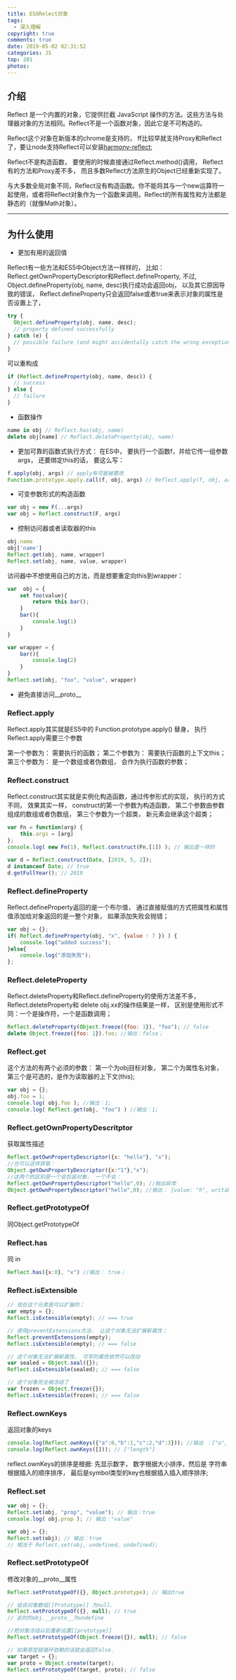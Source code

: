 ```yaml
---
title: ES6Relect对象
tags:
  - 深入理解
copyright: true
comments: true
date: 2019-05-02 02:31:52
categories: JS
top: 201
photos:
---
```


## 介绍
Reflect 是一个内置的对象，它提供拦截 JavaScript 操作的方法。这些方法与处理器对象的方法相同。Reflect不是一个函数对象，因此它是不可构造的。

Reflect这个对象在新版本的chrome是支持的， ff比较早就支持Proxy和Reflect了，要让node支持Reflect可以安装[harmony-reflect](https://github.com/tvcutsem/harmony-reflect/);

Reflect不是构造函数， 要使用的时候直接通过Reflect.method()调用， Reflect有的方法和Proxy差不多， 而且多数Reflect方法原生的Object已经重新实现了。

与大多数全局对象不同，Reflect没有构造函数。你不能将其与一个new运算符一起使用，或者将Reflect对象作为一个函数来调用。Reflect的所有属性和方法都是静态的（就像Math对象）。

---
<!--more-->

##  为什么使用

- 更加有用的返回值

Reflect有一些方法和ES5中Object方法一样样的， 比如： Reflect.getOwnPropertyDescriptor和Reflect.defineProperty,  不过, Object.defineProperty(obj, name, desc)执行成功会返回obj， 以及其它原因导致的错误， Reflect.defineProperty只会返回false或者true来表示对象的属性是否设置上了，

```js
try {
  Object.defineProperty(obj, name, desc);
  // property defined successfully
} catch (e) {
  // possible failure (and might accidentally catch the wrong exception)
}
```
可以重构成
```js
if (Reflect.defineProperty(obj, name, desc)) {
  // success
} else {
  // failure
}
```

- 函数操作
```js
name in obj // Reflect.has(obj, name)
delete obj[name] // Reflect.deleteProperty(obj, name)
```

- 更加可靠的函数式执行方式： 在ES中， 要执行一个函数f，并给它传一组参数args， 还要绑定this的话， 要这么写：
```js
f.apply(obj, args) // apply有可能被篡改
Function.prototype.apply.call(f, obj, args) // Reflect.apply(f, obj, args)
```

- 可变参数形式的构造函数
```js
var obj = new F(...args)
var obj = Reflect.construct(F, args)
```

- 控制访问器或者读取器的this
```js
obj.name
obj['name']
Reflect.get(obj, name, wrapper)
Reflect.set(obj, name, value, wrapper)
```

访问器中不想使用自己的方法，而是想要重定向this到wrapper：
```js
var  obj = {
    set foo(value){
        return this.bar();
    }
    bar(){
        console.log(1)
    }
}

var wrapper = {
    bar(){
        console.log(2)
    }
}
Reflect.set(obj, "foo", "value", wrapper)
```

- 避免直接访问__proto__

### Reflect.apply
Reflect.apply其实就是ES5中的 Function.prototype.apply() 替身， 执行Reflect.apply需要三个参数

第一个参数为： 需要执行的函数；
第二个参数为： 需要执行函数的上下文this；
第三个参数为： 是一个数组或者伪数组， 会作为执行函数的参数；

### Reflect.construct
Reflect.construct其实就是实例化构造函数，通过传参形式的实现， 执行的方式不同， 效果其实一样， construct的第一个参数为构造函数， 第二个参数由参数组成的数组或者伪数组， 第三个参数为一个超类， 新元素会继承这个超类；
```js
var Fn = function(arg) {
    this.args = [arg]
};
console.log( new Fn(1), Reflect.construct(Fn,[1]) ); // 输出是一样的

var d = Reflect.construct(Date, [2019, 5, 2]);
d instanceof Date; // true
d.getFullYear(); // 2019
```

### Reflect.defineProperty
Reflect.defineProperty返回的是一个布尔值， 通过直接赋值的方式把属性和属性值添加给对象返回的是一整个对象， 如果添加失败会抛错；
```js
var obj = {};
if( Reflect.defineProperty(obj, "x", {value : 7 }) ) {
    console.log("added success");
}else{
    console.log("添加失败");
};
```

### Reflect.deleteProperty
Reflect.deleteProperty和Reflect.defineProperty的使用方法差不多， Reflect.deleteProperty和 delete obj.xx的操作结果是一样， 区别是使用形式不同：一个是操作符，一个是函数调用；
```js
Reflect.deleteProperty(Object.freeze({foo: 1}), "foo"); // false
delete Object.freeze({foo: 1}).foo; //输出：false；
```

### Reflect.get
这个方法的有两个必须的参数： 第一个为obj目标对象， 第二个为属性名对象， 第三个是可选的，是作为读取器的上下文(this);
```js
var obj = {};
obj.foo = 1;
console.log( obj.foo ); //输出：1;
console.log( Reflect.get(obj, "foo") ) //输出：1;
```

### Reflect.getOwnPropertyDescritptor
获取属性描述
```js
Reflect.getOwnPropertyDescriptor({x: "hello"}, "x");
//也可以这样获取：
Object.getOwnPropertyDescriptor({x:"1"},"x");
//这两个的区别是一个会包装对象， 一个不会：
Reflect.getOwnPropertyDescriptor("hello",0); //抛出异常
Object.getOwnPropertyDescriptor("hello",0); //输出： {value: "h", writable: false, enumerable: true, configurable: false}
```

### Reflect.getPrototypeOf
同Object.getPrototypeOf

### Reflect.has
同 in
```js
Reflect.has({x:0}, "x") //输出： true；
```

### Reflect.isExtensible
```js
// 现在这个元素是可以扩展的；
var empty = {};
Reflect.isExtensible(empty); // === true

// 使用preventExtensions方法， 让这个对象无法扩展新属性；
Reflect.preventExtensions(empty);
Reflect.isExtensible(empty); // === false

// 这个对象无法扩展新属性， 可写的属性依然可以改动
var sealed = Object.seal({});
Reflect.isExtensible(sealed); // === false

// 这个对象完全被冻结了
var frozen = Object.freeze({});
Reflect.isExtensible(frozen); // === false
```

### Reflect.ownKeys
返回对象的keys
```js
console.log(Reflect.ownKeys({"a":0,"b":1,"c":2,"d":3})); //输出 ：["a", "b", "c", "d"]
console.log(Reflect.ownKeys([])); // ["length"]
```
reflect.ownKeys的排序是根据: 先显示数字， 数字根据大小排序，然后是 字符串根据插入的顺序排序， 最后是symbol类型的key也根据插入插入顺序排序;

### Reflect.set
```js
var obj = {};
Reflect.set(obj, "prop", "value"); // 输出：true
console.log( obj.prop ); // 输出："value"

var obj = {};
Reflect.set(obj); // 输出：true
// 相当于 Reflect.set(obj, undefined, undefined);
```

### Reflect.setPrototypeOf
修改对象的\_\_proto\_\_属性
```js
Reflect.setPrototypeOf({}, Object.prototype); // 输出true

// 给该对象数组[[Prototype]] 为null.
Reflect.setPrototypeOf({}, null); // true
// 此时的obj.__proto__为undefine

//把对象冻结以后重新设置[[prototype]]
Reflect.setPrototypeOf(Object.freeze({}), null); // false

// 如果原型链循环依赖的话就会返回false.
var target = {};
var proto = Object.create(target);
Reflect.setPrototypeOf(target, proto); // false
```